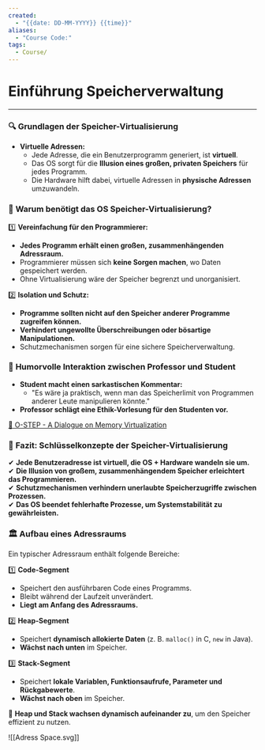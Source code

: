 ```yaml
---
created:
  - "{{date: DD-MM-YYYY}} {{time}}"
aliases:
  - "Course Code:"
tags:
  - Course/
---
```

# **Einführung Speicherverwaltung**

---

### 🔍 **Grundlagen der Speicher-Virtualisierung**

- **Virtuelle Adressen:**
    - Jede Adresse, die ein Benutzerprogramm generiert, ist **virtuell**.
    - Das OS sorgt für die **Illusion eines großen, privaten Speichers** für jedes Programm.
    - Die Hardware hilft dabei, virtuelle Adressen in **physische Adressen** umzuwandeln.

### 🎯 **Warum benötigt das OS Speicher-Virtualisierung?**

1️⃣ **Vereinfachung für den Programmierer:**

- **Jedes Programm erhält einen großen, zusammenhängenden Adressraum.**
- Programmierer müssen sich **keine Sorgen machen**, wo Daten gespeichert werden.
- Ohne Virtualisierung wäre der Speicher begrenzt und unorganisiert.

2️⃣ **Isolation und Schutz:**

- **Programme sollten nicht auf den Speicher anderer Programme zugreifen können.**
- **Verhindert ungewollte Überschreibungen oder bösartige Manipulationen.**
- Schutzmechanismen sorgen für eine sichere Speicherverwaltung.


### 💭 **Humorvolle Interaktion zwischen Professor und Student**

- **Student macht einen sarkastischen Kommentar:**
    - "Es wäre ja praktisch, wenn man das Speicherlimit von Programmen anderer Leute manipulieren könnte."
- **Professor schlägt eine Ethik-Vorlesung für den Studenten vor.**

[🔗 O-STEP - A Dialogue on Memory Virtualization](https://pages.cs.wisc.edu/~remzi/OSTEP/dialogue-vm.pdf)

### 🔑 **Fazit: Schlüsselkonzepte der Speicher-Virtualisierung**

✔ **Jede Benutzeradresse ist virtuell, die OS + Hardware wandeln sie um.**  
✔ **Die Illusion von großem, zusammenhängendem Speicher erleichtert das Programmieren.**  
✔ **Schutzmechanismen verhindern unerlaubte Speicherzugriffe zwischen Prozessen.**  
✔ **Das OS beendet fehlerhafte Prozesse, um Systemstabilität zu gewährleisten.**


### 🏛️ **Aufbau eines Adressraums**

Ein typischer Adressraum enthält folgende Bereiche:

1️⃣ **Code-Segment**

- Speichert den ausführbaren Code eines Programms.
- Bleibt während der Laufzeit unverändert.
- **Liegt am Anfang des Adressraums.**

2️⃣ **Heap-Segment**

- Speichert **dynamisch allokierte Daten** (z. B. `malloc()` in C, `new` in Java).
- **Wächst nach unten** im Speicher.

3️⃣ **Stack-Segment**

- Speichert **lokale Variablen, Funktionsaufrufe, Parameter und Rückgabewerte**.
- **Wächst nach oben** im Speicher.

🔹 **Heap und Stack wachsen dynamisch aufeinander zu**, um den Speicher effizient zu nutzen.


![[Adress Space.svg]]